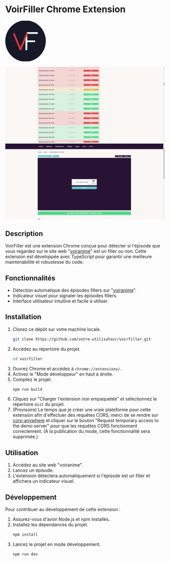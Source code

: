 # VoirFiller Chrome Extension

![VoirFiller Logo](public/images/icon128.png)

![Preview List](public/repo/preview-list.png)
![Preview Episode](public/repo/preview-episode.png)

## Description

VoirFiller est une extension Chrome conçue pour détecter si l'épisode que vous regardez sur le site web "[voiranime](https://v3.voiranime.ws)" est un filler ou non. Cette extension est développée avec TypeScript pour garantir une meilleure maintenabilité et robustesse du code.

## Fonctionnalités

-   Détection automatique des épisodes fillers sur "[voiranime](https://v3.voiranime.ws)".
-   Indicateur visuel pour signaler les épisodes fillers.
-   Interface utilisateur intuitive et facile à utiliser.

## Installation

1. Clonez ce dépôt sur votre machine locale.
    ```bash
    git clone https://github.com/votre-utilisateur/voirfiller.git
    ```
2. Accédez au répertoire du projet.
    ```bash
    cd voirfiller
    ```
3. Ouvrez Chrome et accédez à `chrome://extensions/`.
4. Activez le "Mode développeur" en haut à droite.
5. Compilez le projet.
    ```bash
    npm run build
    ```
6. Cliquez sur "Charger l'extension non empaquetée" et sélectionnez le répertoire `dist` du projet.
7. (Provisoire) Le temps que je créer une vraie plateforme pour cette extension afin d'effectuer des requêtes CORS, merci de se rendre sur [cors-anywhere](https://cors-anywhere.herokuapp.com/) et cliquer sur le bouton "Request temporary access to the demo server" pour que les requêtes CORS fonctionnent correctement. (A la publication du mode, cette fonctionnalité sera supprimée.)

## Utilisation

1. Accédez au site web "voiranime".
2. Lancez un épisode.
3. L'extension détectera automatiquement si l'épisode est un filler et affichera un indicateur visuel.

## Développement

Pour contribuer au développement de cette extension :

1. Assurez-vous d'avoir Node.js et npm installés.
2. Installez les dépendances du projet.
    ```bash
    npm install
    ```
3. Lancez le projet en mode développement.
    ```bash
    npm run dev
    ```
